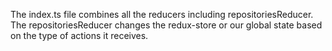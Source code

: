 The index.ts file combines all the reducers including repositoriesReducer. The repositoriesReducer changes the redux-store or our global state based on the type of actions it receives.
